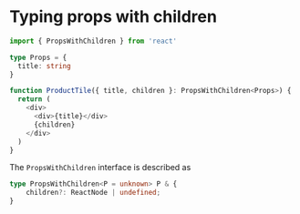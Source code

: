 # Typing props with children

```ts
import { PropsWithChildren } from 'react'

type Props = {
  title: string
}

function ProductTile({ title, children }: PropsWithChildren<Props>) {
  return (
    <div>
      <div>{title}</div>
      {children}
    </div>
  )
}
```

The `PropsWithChildren` interface is described as

```ts
type PropsWithChildren<P = unknown> P & {
	children?: ReactNode | undefined;
}
```
